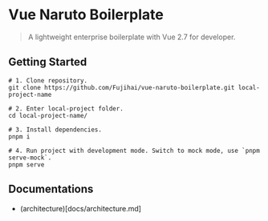 # Vue Naruto Boilerplate

> A lightweight enterprise boilerplate with Vue 2.7 for developer.

## Getting Started

```
# 1. Clone repository.
git clone https://github.com/Fujihai/vue-naruto-boilerplate.git local-project-name

# 2. Enter local-project folder.
cd local-project-name/

# 3. Install dependencies.
pnpm i

# 4. Run project with development mode. Switch to mock mode, use `pnpm serve-mock`.
pnpm serve
```

## Documentations

* (architecture)[docs/architecture.md]
